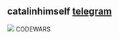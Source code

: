 ## catalinhimself [telegram](https://t.me/catalinhimself) 
![](https://www.codewars.com/users/Catalinhimself/badges/micro) CODEWARS

